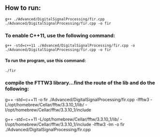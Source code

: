 ## How to run:
    g++ ./Advanced/DigitalSignalProcessing/fir.cpp ./Advanced/DigitalSignalProcessing/fir.cpp -o fir 
### To enable C++11, use the following command:
    g++ -std=c++11 ./Advanced/DigitalSignalProcessing/fir.cpp -o ./Advanced/DigitalSignalProcessing/fir.cpp -o fir 
#### To run the program, use this command:
    ./fir

### compile the FTTW3 library...find the route of the lib and do the following:
g++ -std=c++11 -o fir ./Advanced/DigitalSignalProcessing/fir.cpp -lfftw3 -L/opt/homebrew/Cellar/fftw/3.3.10_1/lib/ -I/opt/homebrew/Cellar/fftw/3.3.10_1/include

g++ -std=c++11 -L/opt/homebrew/Cellar/fftw/3.3.10_1/lib/ -I/opt/homebrew/Cellar/fftw/3.3.10_1/include -lfftw3 -lm -o fir ./Advanced/DigitalSignalProcessing/fir.cpp
